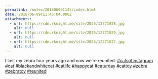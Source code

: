 ```yaml
---
permalink: /notes/201806091145/index.html
date: 2018-06-09T11:45:04.000Z
attachments:
  - url: https://cdn.rknight.me/site/2025/12771828.jpg
    alt: null
  - url: https://cdn.rknight.me/site/2025/12771829.jpg
    alt: null
  - url: https://cdn.rknight.me/site/2025/12771827.jpg
    alt: null
---
```


I lost my zebra four years ago and now we’re reunited. <a href="https://pixelfed.social/discover/tags/catsofinstagram?src=hash" title="#catsofinstagram" class="u-url hashtag" rel="external nofollow noopener">#catsofinstagram</a> <a href="https://pixelfed.social/discover/tags/cat?src=hash" title="#cat" class="u-url hashtag" rel="external nofollow noopener">#cat</a> <a href="https://pixelfed.social/discover/tags/blackandwhitecat?src=hash" title="#blackandwhitecat" class="u-url hashtag" rel="external nofollow noopener">#blackandwhitecat</a> <a href="https://pixelfed.social/discover/tags/catlife?src=hash" title="#catlife" class="u-url hashtag" rel="external nofollow noopener">#catlife</a> <a href="https://pixelfed.social/discover/tags/happycat?src=hash" title="#happycat" class="u-url hashtag" rel="external nofollow noopener">#happycat</a> <a href="https://pixelfed.social/discover/tags/caturday?src=hash" title="#caturday" class="u-url hashtag" rel="external nofollow noopener">#caturday</a> <a href="https://pixelfed.social/discover/tags/cattoy?src=hash" title="#cattoy" class="u-url hashtag" rel="external nofollow noopener">#cattoy</a> <a href="https://pixelfed.social/discover/tags/zebra?src=hash" title="#zebra" class="u-url hashtag" rel="external nofollow noopener">#zebra</a> <a href="https://pixelfed.social/discover/tags/zebratoy?src=hash" title="#zebratoy" class="u-url hashtag" rel="external nofollow noopener">#zebratoy</a> <a href="https://pixelfed.social/discover/tags/reunited?src=hash" title="#reunited" class="u-url hashtag" rel="external nofollow noopener">#reunited</a>
